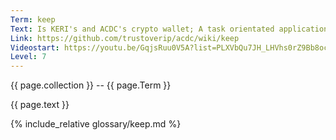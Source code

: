 ```yaml
---
Term: keep
Text: Is KERI's and ACDC's crypto wallet; A task orientated application for managing AIDs in ecosystems, e.g. the vLEI Ecosystem
Link: https://github.com/trustoverip/acdc/wiki/keep
Videostart: https://youtu.be/GqjsRuu0V5A?list=PLXVbQu7JH_LHVhs0rZ9Bb8ocyKlPljkaG&t=54m12s
Level: 7
---
```


{{ page.collection }} -- {{ page.Term }}

   {{ page.text }}

{% include_relative glossary/keep.md %}
